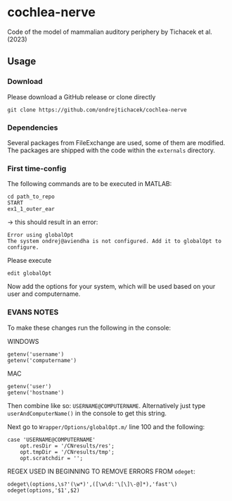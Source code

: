 # cochlea-nerve

Code of the model of mammalian auditory periphery by Tichacek et al. (2023)

## Usage


### Download
Please download a GitHub release or clone directly
```
git clone https://github.com/ondrejtichacek/cochlea-nerve
```

### Dependencies
Several packages from FileExchange are used, some of them are modified. The packages are shipped with the code within the `externals` directory.

### First time-config

The following commands are to be executed in MATLAB:

```
cd path_to_repo
START
ex1_1_outer_ear
```

-> this should result in an error:

```
Error using globalOpt
The system ondrej@aviendha is not configured. Add it to globalOpt to configure.
```

Please execute
```
edit globalOpt
```

Now add the options for your system, which will be used based on your user and computername.

### EVANS NOTES

To make these changes run the following in the console:

WINDOWS
```
getenv('username')
getenv('computername')
```

MAC
```
getenv('user')
getenv('hostname')
```

Then combine like so: `USERNAME@COMPUTERNAME`. Alternatively just type `userAndComputerName()` in the console to get this string.

Next go to `Wrapper/Options/globalOpt.m/` line 100 and the following:

```
case 'USERNAME@COMPUTERNAME'
    opt.resDir = '/CNresults/res';
    opt.tmpDir = '/CNresults/tmp';
    opt.scratchdir = ''; 
```

REGEX USED IN BEGINNING TO REMOVE ERRORS FROM `odeget`:
```
odeget\(options,\s?'(\w*)',([\w\d:'\[\]\-@]*),'fast'\)
odeget(options,'$1',$2)
```

